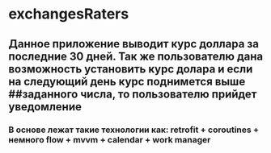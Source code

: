 # exchangesRaters
## Данное приложение выводит курс доллара за последние 30 дней. Так же пользователю дана возможность установить курс долара и если на следующий день курс поднимется выше ##заданного числа, то пользователю прийдет уведомление
### В основе лежат такие технологии как: retrofit + coroutines + немного flow + mvvm + calendar + work manager
